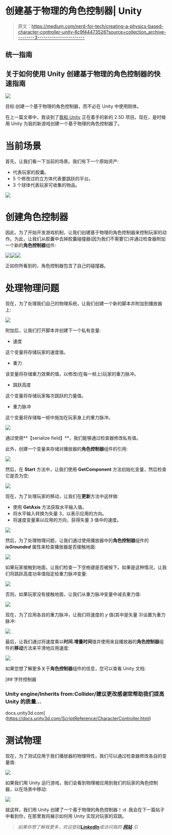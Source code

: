 # 创建基于物理的角色控制器| Unity

> 原文：<https://medium.com/nerd-for-tech/creating-a-physics-based-character-controller-unity-6c9f44473526?source=collection_archive---------3----------------------->

## 统一指南

## 关于如何使用 Unity 创建基于物理的角色控制器的快速指南

![](img/fa4f3d388bf080479fc0a9f205f33b22.png)

目标:创建一个基于物理的角色控制器，而不必在 Unity 中使用刚体。

在上一篇文章中，我谈到了[我和 Unity](/nerd-for-tech/time-for-a-new-project-unity-e6bbd9611224) 正在着手的新的 2.5D 项目。现在，是时候用 Unity 为我的新游戏创建一个基于物理的角色控制器了。

# 当前场景

首先，让我们看一下当前的场景。我们有下一个原始资产:

*   代表玩家的胶囊。
*   5 个修改过的立方体代表要跳跃的平台。
*   3 个球体代表玩家可收集的物品。

![](img/5b6a9404e35619bba4b9c18c6320a220.png)

# 创建角色控制器

因此，为了开始开发游戏机制，让我们创建基于物理的角色控制器来控制玩家的动作。为此，让我们从胶囊中去掉胶囊碰撞器(因为我们不需要它)并通过检查器附加一个新的**角色控制器**组件:

![](img/896d1fefbe52777825f196964a0dc116.png)![](img/2422bbad8f01543392d88d96bcbd36ff.png)![](img/55807239e820762a90828b115514fd23.png)

正如你所看到的，角色控制器包含了自己的碰撞器。

# 处理物理问题

现在，为了处理我们自己的物理系统，让我们创建一个新的脚本并附加到播放器上:

![](img/c9a19b2c46b3f14f1b94698097584222.png)

附加后，让我们打开脚本并创建下一个私有变量:

*   速度

这个变量将存储玩家的速度值。

*   重力

该变量将存储重力效果的值，以修改(在每一帧上)玩家的重力脉冲。

*   跳跃高度

这个变量将存储玩家每次跳跃的力量值。

*   重力脉冲

这个变量将存储每一帧中施加在玩家身上的重力脉冲。

![](img/ba9ea36fdb6e1c09cb1674e985a43cc0.png)

通过使用**【serialize field】**，我们能够通过检查器修改私有值。

此外，创建一个变量来存储对播放器的**角色控制器**组件的引用:

![](img/96b0892f6a1add1f6eee3c0eba485075.png)

然后，在 **Start** 方法中，让我们使用 **GetComponent** 方法初始化变量，然后检查它是否为空:

![](img/e3b40347c8c7b683e398dd8157083013.png)

现在，为了处理玩家的移动，让我们在**更新**方法中这样做:

*   使用 **GetAxis** 方法获取水平输入值。
*   将水平输入转换为矢量 3，以表示应用的方向。
*   将速度变量乘以应用的方向，获得矢量 3 值中的速度。

![](img/e768def78b55e7924cfd614dbe4d5eaf.png)

然后，为了处理物理问题，让我们通过使用播放器中的**角色控制器**组件的 ***isGrounded*** 属性来检查播放器是否接触地面:

![](img/70486de90e82a9da82aaa268938e4eb5.png)

如果玩家接触到地面，让我们检查一下空格键是否被按下。如果是这种情况，让我们将跳跃高度功率值指定给重力脉冲变量:

![](img/9a46b77fce2d1d707022de5ee75bdbb1.png)

否则，如果玩家没有接触地面，让我们从重力脉冲变量中减去重力值:

![](img/7d8307f8c82b9b072a6c543419254725.png)

现在，为了应用各自的重力脉冲，让我们将速度的 *y* 值(其中是矢量 3)设置为重力脉冲:

![](img/cd534d326ec3b220c2af57c0a9ec70bd.png)

最后，让我们通过将速度乘以**时间.增量时间**值并使用来自播放器的**角色控制器**组件的**移动**方法来平滑地应用速度:

![](img/6d3a1ee27d479dd1eb1f96b06b4c3481.png)

如果您想了解更多关于**角色控制器**组件的信息，您可以查看 Unity 文档:

[](https://docs.unity3d.com/ScriptReference/CharacterController.html) [## 字符控制器

### Unity engine/Inherits from:Collider/建议更改感谢您帮助我们提高 Unity 的质量…

docs.unity3d.com](https://docs.unity3d.com/ScriptReference/CharacterController.html) 

# 测试物理

现在，为了测试应用于我们播放器的物理特性，我们可以通过检查器修改各自的变量值:

![](img/94315dfe5a0f98594ac027402ca969a5.png)

如果我们用 Unity 运行游戏，我们会看到物理被应用到我们的玩家的角色控制器，以在场景中移动:

![](img/83604b4fe12969c50cda7b9a38104bc8.png)

就这样，我们用 Unity 创建了一个基于物理的角色控制器！:d .我会在下一篇帖子中看到你，在那里我将展示如何用 Unity 实现对玩家的双跳。

> *如果你想了解我更多，欢迎登陆*[***LinkedIn***](https://www.linkedin.com/in/fas444/)**或访问我的* [***网站***](http://fernandoalcasan.com/) *:D**